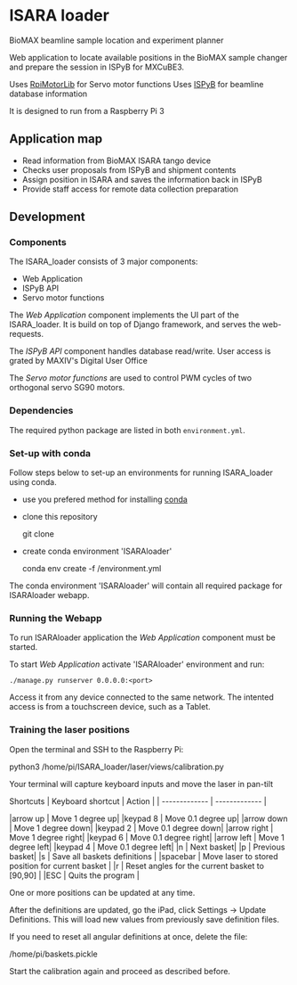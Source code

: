 # ISARA loader
BioMAX beamline sample location and experiment planner

Web application to locate available positions in the BioMAX sample changer and prepare the session in ISPyB for MXCuBE3.

Uses [RpiMotorLib](https://github.com/gavinlyonsrepo/RpiMotorLib) for Servo motor functions
Uses [ISPyB](https://github.com/ispyb/ISPyB) for beamline database information

It is designed to run from a Raspberry Pi 3 

## Application map

- Read information from BioMAX ISARA tango device
- Checks user proposals from ISPyB and shipment contents
- Assign position in ISARA and saves the information back in ISPyB
- Provide staff access for remote data collection preparation



## Development

### Components

The ISARA_loader consists of 3 major components:

 * Web Application
 * ISPyB API
 * Servo motor functions

The _Web Application_ component implements the UI part of the ISARA_loader.
It is build on top of Django framework, and serves the web-requests.

The _ISPyB API_ component handles database read/write.
User access is grated by MAXIV's Digital User Office

The _Servo motor functions_ are used to control PWM cycles of two orthogonal servo SG90 motors.

### Dependencies

The required python package are listed in both `environment.yml`.

### Set-up with conda

Follow steps below to set-up an environments for running ISARA_loader using conda.

- use you prefered method for installing [conda](https://docs.conda.io/en/latest/)
- clone this repository

    git clone <repo-url> <src-dir>

- create conda environment 'ISARAloader'

    conda env create -f <src-dir>/environment.yml

The conda environment 'ISARAloader' will contain all required package for ISARAloader webapp.

### Running the Webapp

To run ISARAloader application the _Web Application_ component must be started.

To start _Web Application_ activate 'ISARAloader' environment and run:

    ./manage.py runserver 0.0.0.0:<port>
    
Access it from any device connected to the same network. The intented access is from a touchscreen device, such as a Tablet.

### Training the laser positions

Open the terminal and SSH to the Raspberry Pi:


python3 /home/pi/ISARA_loader/laser/views/calibration.py


Your terminal will capture keyboard inputs and move the laser in pan-tilt

Shortcuts
| Keyboard shortcut  | Action |
| ------------- | ------------- |

|arrow up	| Move 1 degree up|
|keypad 8	| Move 0.1 degree up|
|arrow down	| Move 1 degree down|
|keypad 2	| Move 0.1 degree down|
|arrow right	| Move 1 degree right|
|keypad 6	| Move 0.1 degree right|
|arrow left	| Move 1 degree left|
|keypad 4	| Move 0.1 degree left|
|n	| Next basket|
|p	| Previous basket|
|s	| Save all baskets definitions |
|spacebar	| Move laser to stored position for current basket |
|r	| Reset angles for the current basket to [90,90] |
|ESC	| Quits the program |

One or more positions can be updated at any time. 

After the definitions are updated, go the iPad, click Settings -> Update Definitions. This will load new values from previously save definition files.

If you need to reset all angular definitions at once, delete the file:

/home/pi/baskets.pickle

Start the calibration again and proceed as described before.

